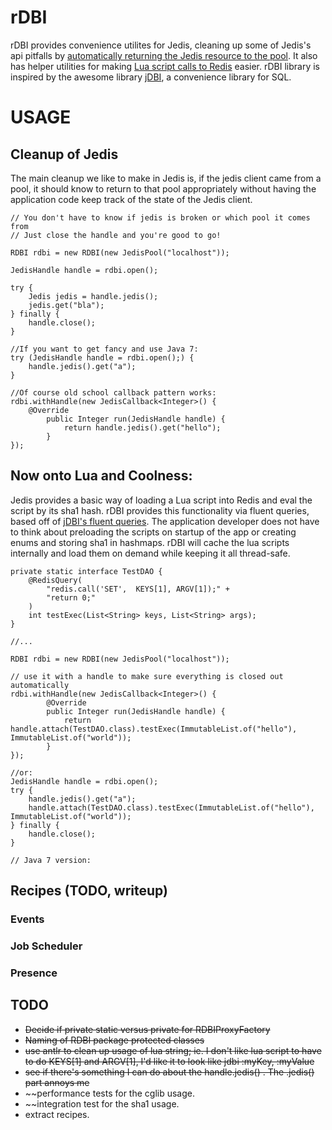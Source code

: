 # rDBI

rDBI provides convenience utilites for Jedis, cleaning up some of Jedis's api pitfalls by [automatically returning the Jedis resource to the pool](https://github.com/xetorthio/jedis/issues/44). It also has helper utilities for making [Lua script calls to Redis](http://redis.io/commands/eval) easier. rDBI library is inspired by the awesome library [jDBI](http://jdbi.org/), a convenience library for SQL.  

# USAGE
## Cleanup of Jedis

The main cleanup we like to make in Jedis is, if the jedis client came from a pool, it should know to return to that pool appropriately without having the application code keep track of the state of the Jedis client.

	// You don't have to know if jedis is broken or which pool it comes from
	// Just close the handle and you're good to go!
	
	RDBI rdbi = new RDBI(new JedisPool("localhost"));
	
	JedisHandle handle = rdbi.open();
	
	try {
		Jedis jedis = handle.jedis();
		jedis.get("bla");
	} finally {
		handle.close();
	}
	
	//If you want to get fancy and use Java 7:
	try (JedisHandle handle = rdbi.open();) {
		handle.jedis().get("a");
	}
	
	//Of course old school callback pattern works:
	rdbi.withHandle(new JedisCallback<Integer>() {
		@Override
	        public Integer run(JedisHandle handle) {
	        	return handle.jedis().get("hello");
	        }
	});


## Now onto Lua and Coolness:

Jedis provides a basic way of loading a Lua script into Redis and eval the script by its sha1 hash. rDBI provides this functionality via fluent queries, based off of [jDBI's fluent queries](http://jdbi.org/fluent_queries/). The application developer does not have to think about preloading the scripts on startup of the app or creating enums and storing sha1 in hashmaps. rDBI will cache the lua scripts internally and load them on demand while keeping it all thread-safe.

	private static interface TestDAO {
		@RedisQuery(
	    	"redis.call('SET',  KEYS[1], ARGV[1]);" +
	        "return 0;"
	    )
	    int testExec(List<String> keys, List<String> args);
	}
	
	//...
	
	RDBI rdbi = new RDBI(new JedisPool("localhost"));

	// use it with a handle to make sure everything is closed out automatically
	rdbi.withHandle(new JedisCallback<Integer>() {
			@Override
	        public Integer run(JedisHandle handle) {
	        	return handle.attach(TestDAO.class).testExec(ImmutableList.of("hello"), ImmutableList.of("world"));
	        }
	});
	
	//or:
	JedisHandle handle = rdbi.open();
	try {
		handle.jedis().get("a");
		handle.attach(TestDAO.class).testExec(ImmutableList.of("hello"), ImmutableList.of("world"));
	} finally {
		handle.close();
	}
	
	// Java 7 version:
	
## Recipes (TODO, writeup)
### Events
### Job Scheduler
### Presence


TODO
----

- ~~Decide if private static versus private for RDBIProxyFactory~~
- ~~Naming of RDBI package protected classes~~
- ~~use antlr to clean up usage of lua string; ie. I don't like lua script to have to do KEYS[1] and ARGV[1], I'd like it to look like jdbi :myKey, :myValue~~
- ~~see if there's something I can do about the handle.jedis() . The .jedis() part annoys me~~
- ~~performance tests for the cglib usage.
- ~~integration test for the sha1 usage.
- extract recipes.


